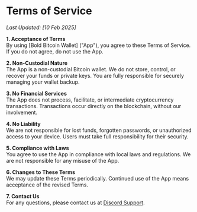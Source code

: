 # Terms of Service
_Last Updated: [10 Feb 2025]_

**1. Acceptance of Terms**  
By using [Bold Bitcoin Wallet] ("App"), you agree to these Terms of Service. If you do not agree, do not use the App.

**2. Non-Custodial Nature**  
The App is a non-custodial Bitcoin wallet. We do not store, control, or recover your funds or private keys. You are fully responsible for securely managing your wallet backup.

**3. No Financial Services**  
The App does not process, facilitate, or intermediate cryptocurrency transactions. Transactions occur directly on the blockchain, without our involvement.

**4. No Liability**  
We are not responsible for lost funds, forgotten passwords, or unauthorized access to your device. Users must take full responsibility for their security.

**5. Compliance with Laws**  
You agree to use the App in compliance with local laws and regulations. We are not responsible for any misuse of the App.

**6. Changes to These Terms**  
We may update these Terms periodically. Continued use of the App means acceptance of the revised Terms.

**7. Contact Us**  
For any questions, please contact us at [Discord Support](https://discord.gg/p4ectmVtJ2).

